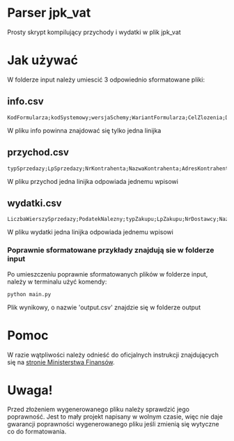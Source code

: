 # Parser jpk_vat
 Prosty skrypt kompilujący przychody i wydatki w plik jpk_vat


# Jak używać
W folderze input należy umiescić 3 odpowiednio sformatowane pliki:
## info.csv
```
KodFormularza;kodSystemowy;wersjaSchemy;WariantFormularza;CelZlozenia;DataWytworzeniaJPK;DataOd;DataDo;DomyslnyKodWaluty;KodUrzedu;NIP;PelnaNazwa;REGON;KodKraju;Wojewodztwo;Powiat;Gmina;Ulica;NrDomu;NrLokalu;Miejscowosc;KodPocztowy;Poczta
```
W pliku info powinna znajdować się tylko jedna linijka
## przychod.csv
```
typSprzedazy;LpSprzedazy;NrKontrahenta;NazwaKontrahenta;AdresKontrahenta;DowodSprzedazy;DataWystawienia;DataSprzedazy;K_10;K_11;K_12;K_13;K_14;K_15;K_16;K_17;K_18;K_19;K_20;K_21;K_22;K_23;K_24;K_25;K_26;K_27;K_28;K_29;K_30;K_31;K_32;K_33;K_34;K_35;K_36;K_37;K_38;K_39
```
W pliku przychod jedna linijka odpowiada jednemu wpisowi
## wydatki.csv
```
LiczbaWierszySprzedazy;PodatekNalezny;typZakupu;LpZakupu;NrDostawcy;NazwaDostawcy;AdresDostawcy;DowodZakupu;DataZakupu;DataWplywu;K_43;K_44;K_45;K_46;K_47;K_48;K_49;K_50
```
W pliku wydatki jedna linijka odpowiada jednemu wpisowi

### Poprawnie sformatowane przykłady znajdują sie w folderze input
Po umieszczeniu poprawnie sformatowanych plików w folderze input, należy w terminalu użyć komendy:
```
python main.py
```
Plik wynikowy, o nazwie 'output.csv' znajdzie się w folderze output

# Pomoc
W razie wątpliwości należy odnieść do oficjalnych instrukcji znajdujących się na [stronie Ministerstwa Finansów](http://www.finanse.mf.gov.pl/pl/pp/jpk).

# Uwaga!
Przed złożeniem wygenerowanego pliku należy sprawdzić jego poprawność.
Jest to mały projekt napisany w wolnym czasie, więc nie daje gwarancji poprawności wygenerowanego pliku jeśli zmienią się wytyczne co do formatowania.
